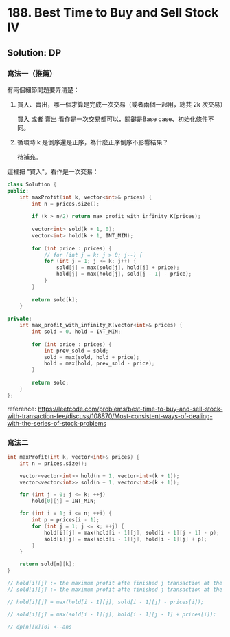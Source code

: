 # 188. Best Time to Buy and Sell Stock IV

## Solution: DP

### 寫法一（推薦）

有兩個細節問題要弄清楚：

1. 買入、賣出，哪一個才算是完成一次交易（或者兩個一起用，總共 2k 次交易）

    買入 或者 賣出 看作是一次交易都可以，關鍵是Base case、初始化條件不同。

2. 循環時 k 是倒序還是正序，為什麼正序倒序不影響結果？

    待補充。


這裡把 "買入"，看作是一次交易：

```cpp
class Solution {
public:
    int maxProfit(int k, vector<int>& prices) {
        int n = prices.size();
        
        if (k > n/2) return max_profit_with_infinity_K(prices);
        
        vector<int> sold(k + 1, 0);
        vector<int> hold(k + 1, INT_MIN);
        
        for (int price : prices) {
            // for (int j = k; j > 0; j--) {
            for (int j = 1; j <= k; j++) {
                sold[j] = max(sold[j], hold[j] + price);
                hold[j] = max(hold[j], sold[j - 1] - price);
            }
        }
        
        return sold[k];
    }
    
private:
    int max_profit_with_infinity_K(vector<int>& prices) {
        int sold = 0, hold = INT_MIN;
        
        for (int price : prices) {
            int prev_sold = sold;
            sold = max(sold, hold + price);
            hold = max(hold, prev_sold - price);
        }
        
        return sold;
    }
};
```

reference: https://leetcode.com/problems/best-time-to-buy-and-sell-stock-with-transaction-fee/discuss/108870/Most-consistent-ways-of-dealing-with-the-series-of-stock-problems


### 寫法二

```cpp
int maxProfit(int k, vector<int>& prices) {
    int n = prices.size();

    vector<vector<int>> hold(n + 1, vector<int>(k + 1));
    vector<vector<int>> sold(n + 1, vector<int>(k + 1));

    for (int j = 0; j <= k; ++j)
        hold[0][j] = INT_MIN;

    for (int i = 1; i <= n; ++i) {
        int p = prices[i - 1];
        for (int j = 1; j <= k; ++j) {
            hold[i][j] = max(hold[i - 1][j], sold[i - 1][j - 1] - p);
            sold[i][j] = max(sold[i - 1][j], hold[i - 1][j] + p);
        }
    }

    return sold[n][k];
}

// hold[i][j] := the maximum profit afte finished j transaction at the end of i-th day and hold stock
// sold[i][j] := the maximum profit afte finished j transaction at the end of i-th day and do not have stock

// hold[i][j] = max(hold[i - 1][j], sold[i - 1][j] - prices[i]);

// sold[i][j] = max(sold[i - 1][j], hold[i - 1][j - 1] + prices[i]);

// dp[n][k][0] <--ans
```
